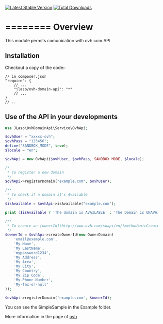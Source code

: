 [![Latest Stable Version](https://poser.pugx.org/jlaso/ovh-domain-api/v/stable.png)](https://packagist.org/packages/jlaso/ovh-domain-api)
[![Total Downloads](https://poser.pugx.org/jlaso/ovh-domain-api/downloads.png)](https://packagist.org/packages/jlaso/ovh-domain-api)

========
Overview
========

This module permits comunication with ovh.com API

Installation
------------
Checkout a copy of the code::

    // in composer.json
    "require": {
        // ...
        "jlaso/ovh-domain-api": "*"
        // ...
    }
    // ..
    
    
## Use of the API in your developments

```php
use JLaso\OvhDomainApi\Service\OvhApi;

$ovhUser = "xxxxx-ovh";
$ovhPass = "123456";
define("SANDBOX_MODE", true);
$locale = "en";

$ovhApi = new OvhApi($ovhUser, $ovhPass, SANDBOX_MODE, $locale);

/*
 * To register a new domain 
 */
$ovhApi->registerDomain("example.com", $ovhUser);

/**
 * To check if a domain it's Available
 */
$isAvailable = $ovhApi->isAvailable("example.com");

print ($isAvailable ? 'The domain is AVAILABLE' : 'The Domain is UNAVAILABLE');

/**
 * To create an [ownerId](http://www.ovh.com/soapi/en/?method=nicCreate) (individual) to register domains in this account
 */
$ownerId = $ovhApi->createOwnerId(new OwnerDomain(
    'email@example.com',
    'My Name',
    'My LastName',
    'mypassword1234',
    'My Address',
    'My Area',
    'My City',
    'My Country',
    'My Zip Code',
    'My-Phone-Number',
    'My-fax-or-null'
));

$ovhApi->registerDomain('example.com', $ownerId);
```

You can see the SimpleSample in the Example folder.


More information in the page of [ovh](http://www.ovh.com/soapi/en/)